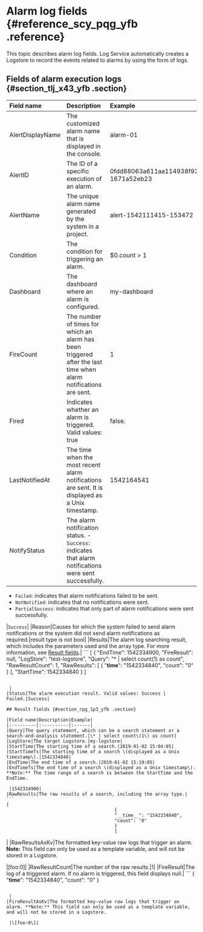 # Alarm log fields {#reference_scy_pqg_yfb .reference}

This topic describes alarm log fields. Log Service automatically creates a Logstore to record the events related to alarms by using the form of logs.

## Fields of alarm execution logs {#section_tlj_x43_yfb .section}

|Field name|Description|Example|
|:---------|:----------|:------|
|AlertDisplayName|The customized alarm name that is displayed in the console.|alarm-01|
|AlertID|The ID of a specific execution of an alarm.|0fdd88063a611aa114938f9371daeeb6-1671a52eb23|
|AlertName|The unique alarm name generated by the system in a project.|alert-1542111415-153472|
|Condition|The condition for triggering an alarm.|$0.count \> 1|
|Dashboard|The dashboard where an alarm is configured.|my-dashboard|
|FireCount|The number of times for which an alarm has been triggered after the last time when alarm notifications are sent.|1|
|Fired|Indicates whether an alarm is triggered. Valid values: true | false.|true|
|LastNotifiedAt|The time when the most recent alarm notifications are sent. It is displayed as a Unix timestamp.|1542164541|
|NotifyStatus|The alarm notification status. -   `Success`: indicates that alarm notifications were sent successfully.
-   `Failed`: indicates that alarm notifications failed to be sent.
-   `NotNotified`: indicates that no notifications were sent.
-   `PartialSuccess`: indicates that only part of alarm notifications were sent successfully.

 |`Success`|
|Reason|Causes for which the system failed to send alarm notifications or the system did not send alarm notifications as required.|result type is not bool|
|Results|The alarm log searching result, which includes the parameters used and the array type. For more information, see [Result fields]().| ```
[
                                        {
                                        "EndTime": 1542334900,
                                        "FireResult": null,
                                        "LogStore": "test-logstore",
                                        "Query": "* | select count(1) as count",
                                        "RawResultCount": 1,
                                        "RawResults": [
                                        {
                                        "__time__": "1542334840",
                                        "count": "0"
                                        }
                                        ],
                                        "StartTime": 1542334840
                                        }
                                        ]
```

 |
|Status|The alarm execution result. Valid values: Success | Failed.|Success|

## Result fields {#section_rpg_1p3_yfb .section}

|Field name|Description|Example|
|:---------|:----------|:------|
|Query|The query statement, which can be a search statement or a search-and-analysis statement.|\* | select count\(1\) as count|
|LogStore|The target Logstore.|my-logstore|
|StartTime|The starting time of a search.|2019-01-02 15:04:05|
|StartTimeTs|The starting time of a search \(displayed as a Unix timestamp\).|1542334840|
|EndTime|The end time of a search.|2019-01-02 15:19:05|
|EndTimeTs|The end time of a search \(displayed as a Unix timestamp\). **Note:** The time range of a search is between the StartTime and the EndTime.

 |1542334900|
|RawResults|The raw results of a search, including the array type.| ```
[
                                        {
                                        "__time__": "1542334840",
                                        "count": "0"
                                        }
                                        ]
```

 |
|RawResultsAsKv|The formatted key-value raw logs that trigger an alarm. **Note:** This field can only be used as a template variable, and will not be stored in a Logstore.

 |\[foo:0\]|
|RawResultCount|The number of the raw results.|1|
|FireResult|The log of a triggered alarm. If no alarm is triggered, this field displays null.| ```
{
                                        "__time__": "1542334840",
                                        "count": "0"
                                        }
```

 |
|FireResultAsKv|The formatted key-value raw logs that trigger an alarm. **Note:** This field can only be used as a template variable, and will not be stored in a Logstore.

 |\[foo:0\]|

